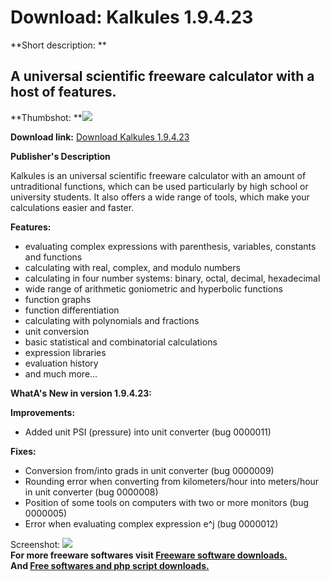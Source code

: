 # Download: Kalkules 1.9.4.23

**Short description: **

## A universal scientific freeware calculator with a host of features.

  
**Thumbshot: **![](http://www.freewarefiles.com/screenshot/kalkules18_md.jpg)   
  
**Download link:** [Download Kalkules 1.9.4.23](http://freesoftwares.boysofts.com/Kalkules_program_59762.html)  
  

**Publisher's Description**  
  

Kalkules is an universal scientific freeware calculator with an amount of
untraditional functions, which can be used particularly by high school or
university students. It also offers a wide range of tools, which make your
calculations easier and faster.

**Features:**

  * evaluating complex expressions with parenthesis, variables, constants and functions
  * calculating with real, complex, and modulo numbers
  * calculating in four number systems: binary, octal, decimal, hexadecimal
  * wide range of arithmetic goniometric and hyperbolic functions
  * function graphs
  * function differentiation
  * calculating with polynomials and fractions
  * unit conversion
  * basic statistical and combinatorial calculations
  * expression libraries
  * evaluation history
  * and much more...

**WhatA's New in version 1.9.4.23:**

**Improvements:**

  * Added unit PSI (pressure) into unit converter (bug 0000011) 

**Fixes:**

  * Conversion from/into grads in unit converter (bug 0000009) 
  * Rounding error when converting from kilometers/hour into meters/hour in unit converter (bug 0000008) 
  * Position of some tools on computers with two or more monitors (bug 0000005) 
  * Error when evaluating complex expression e^j (bug 0000012) 

  
  
Screenshot: ![](http://www.freewarefiles.com/screenshot/kalkules18.jpg)  
**For more freeware softwares visit [Freeware software downloads.](http://freesoftwares.boysofts.com/)**   
**And [Free softwares and php script downloads.](http://www.boysofts.com/)**

